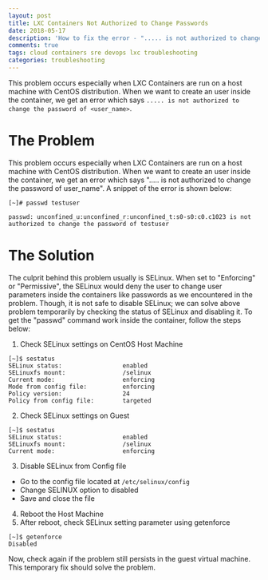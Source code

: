 ```yaml
---
layout: post
title: LXC Containers Not Authorized to Change Passwords
date: 2018-05-17
description: 'How to fix the error - "..... is not authorized to change the password"'
comments: true
tags: cloud containers sre devops lxc troubleshooting
categories: troubleshooting
---
```

This problem occurs especially when LXC Containers are run on a host machine with CentOS distribution. When we want to create an user inside the container, we get an error which says `..... is not authorized to change the password of <user_name>`.    

The Problem
========
This problem occurs especially when LXC Containers are run on a host machine with CentOS distribution. When we want to create an user inside the container, we get an error which says "..... is not authorized to change the password of user_name". A snippet of the error is shown below:    
```
[~]# passwd testuser

passwd: unconfined_u:unconfined_r:unconfined_t:s0-s0:c0.c1023 is not authorized to change the password of testuser
```

The Solution 
========
The culprit behind this problem usually is SELinux. When set to "Enforcing" or "Permissive", the SELinux would deny the user to change user parameters inside the containers like passwords as we encountered in the problem. Though, it is not safe to disable SELinux; we can solve above problem temporarily by checking the status of SELinux and disabling it. To get the "passwd" command work inside the container, follow the steps below:    

1. Check SELinux settings on CentOS Host Machine    
```
[~]$ sestatus
SELinux status:                 enabled
SELinuxfs mount:                /selinux
Current mode:                   enforcing
Mode from config file:          enforcing
Policy version:                 24
Policy from config file:        targeted
```

2. Check SELinux settings on Guest
```
[~]$ sestatus
SELinux status:                 enabled
SELinuxfs mount:                /selinux
Current mode:                   enforcing
```

3. Disable SELinux from Config file
  * Go to the config file located at `/etc/selinux/config` 
  * Change SELINUX option to disabled 
  * Save and close the file    
  
4. Reboot the Host Machine
5. After reboot, check SELinux setting parameter using getenforce
```
[~]$ getenforce
Disabled
```   

Now, check again if the problem still persists in the guest virtual machine. This temporary fix should solve the problem.